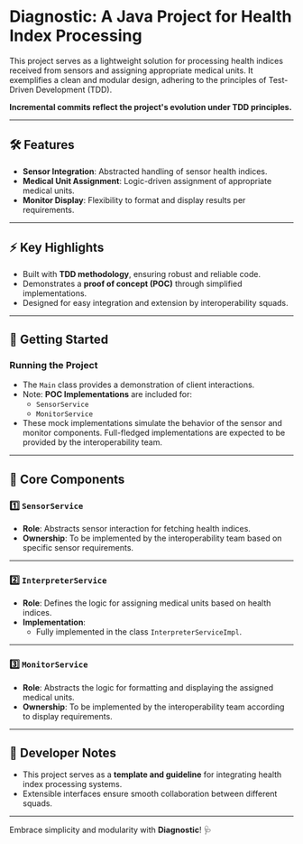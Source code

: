 # Diagnostic: A Java Project for Health Index Processing

This project serves as a lightweight solution for processing health indices received from sensors and assigning appropriate medical units. It exemplifies a clean and modular design, adhering to the principles of Test-Driven Development (TDD).

**Incremental commits reflect the project's evolution under TDD principles.**

---

## 🛠️ **Features**
- **Sensor Integration**: Abstracted handling of sensor health indices.
- **Medical Unit Assignment**: Logic-driven assignment of appropriate medical units.
- **Monitor Display**: Flexibility to format and display results per requirements.

---

## ⚡ **Key Highlights**
- Built with **TDD methodology**, ensuring robust and reliable code.
- Demonstrates a **proof of concept (POC)** through simplified implementations.
- Designed for easy integration and extension by interoperability squads.

---

## 🚀 **Getting Started**
### Running the Project
- The `Main` class provides a demonstration of client interactions.
- Note: **POC Implementations** are included for:
    - `SensorService`
    - `MonitorService`
- These mock implementations simulate the behavior of the sensor and monitor components. Full-fledged implementations are expected to be provided by the interoperability team.

---

## 🔧 **Core Components**

### 1️⃣ **`SensorService`**
- **Role**: Abstracts sensor interaction for fetching health indices.
- **Ownership**: To be implemented by the interoperability team based on specific sensor requirements.

---

### 2️⃣ **`InterpreterService`**
- **Role**: Defines the logic for assigning medical units based on health indices.
- **Implementation**:
    - Fully implemented in the class `InterpreterServiceImpl`.

---

### 3️⃣ **`MonitorService`**
- **Role**: Abstracts the logic for formatting and displaying the assigned medical units.
- **Ownership**: To be implemented by the interoperability team according to display requirements.

---

## 📘 **Developer Notes**
- This project serves as a **template and guideline** for integrating health index processing systems.
- Extensible interfaces ensure smooth collaboration between different squads.

---

Embrace simplicity and modularity with **Diagnostic**! 🩺